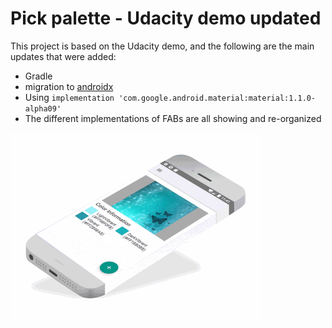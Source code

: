 # Pick palette - Udacity demo updated

This project is based on the Udacity demo, and the following are the main updates that were added:

* Gradle
* migration to [androidx](https://developer.android.com/jetpack/androidx/migrate)
* Using ```implementation 'com.google.android.material:material:1.1.0-alpha09'```
* The different implementations of FABs are all showing and re-organized 

![PickPaletter](pick.gif)
